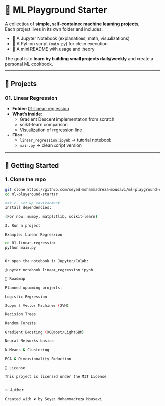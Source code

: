 # 🧪 ML Playground Starter

A collection of **simple, self-contained machine learning projects**.  
Each project lives in its own folder and includes:  
- 📓 A Jupyter Notebook (explanations, math, visualizations)  
- 🐍 A Python script (`main.py`) for clean execution  
- 📝 A mini README with usage and theory  

The goal is to **learn by building small projects daily/weekly** and create a personal ML cookbook.

---

## 📂 Projects

### 01. Linear Regression
- **Folder**: [01-linear-regression](01-linear-regression)  
- **What’s inside**:  
  - Gradient Descent implementation from scratch  
  - scikit-learn comparison  
  - Visualization of regression line  
- **Files**:  
  - `linear_regression.ipynb` → tutorial notebook  
  - `main.py` → clean script version  

---

## 🚀 Getting Started

### 1. Clone the repo
```bash
git clone https://github.com/seyed-mohammadreza-mousavi/ml-playground-starter.git
cd ml-playground-starter

### 2. Set up environment
Install dependencies:

(For now: numpy, matplotlib, scikit-learn)

3. Run a project

Example: Linear Regression

cd 01-linear-regression
python main.py


Or open the notebook in Jupyter/Colab:

jupyter notebook linear_regression.ipynb

📌 Roadmap

Planned upcoming projects:

Logistic Regression

Support Vector Machines (SVM)

Decision Trees

Random Forests

Gradient Boosting (XGBoost/LightGBM)

Neural Networks basics

k-Means & Clustering

PCA & Dimensionality Reduction

📜 License

This project is licensed under the MIT License
.

✨ Author

Created with ❤️ by Seyed Mohammadreza Mousavi



